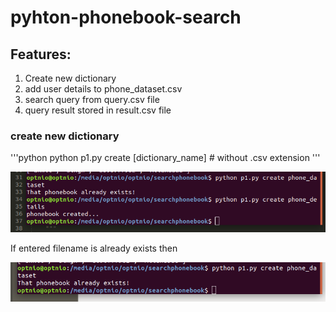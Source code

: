 # pyhton-phonebook-search

## Features:
1. Create new dictionary
2. add user details to phone_dataset.csv
3. search query from query.csv file
4. query result stored in result.csv file

### create new dictionary

'''python
python p1.py create [dictionary_name]    # without .csv extension
'''

![alt text](https://github.com/geekfarmer/pyhton-phonebook-search/blob/master/filecreated.png "file created")

If entered filename is already exists then 

![alt text](https://github.com/geekfarmer/pyhton-phonebook-search/blob/master/fileexists.png "file already exists")


